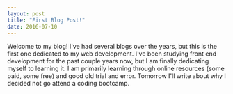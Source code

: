 ```yaml
---
layout: post
title: "First Blog Post!"
date: 2016-07-10
---
```

Welcome to my blog! I've had several blogs over the years, but this is the first one dedicated to my web development. I've been studying front end development 
for the past couple years now, but I am finally dedicating myself to learning it. I am primarily learning through online resources (some paid, some free)
and good old trial and error. Tomorrow I'll write about why I decided not go attend a coding bootcamp.

